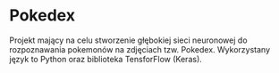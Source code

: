 # Pokedex

Projekt mający na celu stworzenie głębokiej sieci neuronowej do rozpoznawania pokemonów na zdjęciach tzw. Pokedex. 
Wykorzystany język to Python oraz biblioteka TensforFlow (Keras).